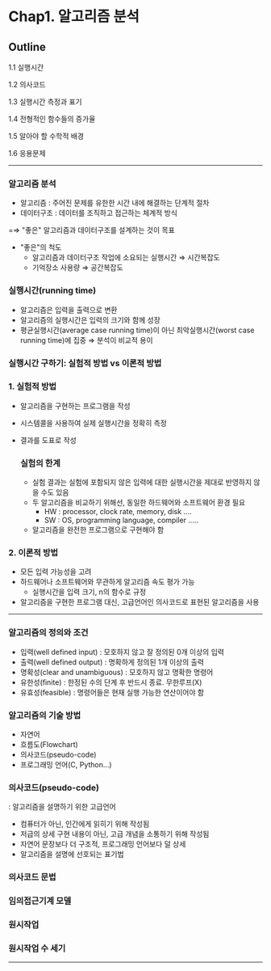 # Chap1. 알고리즘 분석


## Outline

1.1 실행시간

1.2 의사코드

1.3 실행시간 측정과 표기

1.4 전형적인 함수들의 증가율

1.5 알아야 할 수학적 배경

1.6 응용문제

---

### 알고리즘 분석

- 알고리즘 : 주어진 문제를 유한한 시간 내에 해결하는 단계적 절차
- 데이터구조 : 데이터를 조직하고 접근하는 체계적 방식

=⇒ "좋은" 알고리즘과 데이터구조를 설계하는 것이 목표

- "좋은"의 척도
    - 알고리즘과 데이터구조 작업에 소요되는 실행시간 ⇒ 시간복잡도
    - 기억장소 사용량 ⇒ 공간복잡도


### 실행시간(running time)

- 알고리즘은 입력을 출력으로 변환
- 알고리즘의 실행시간은 입력의 크기와 함께 성장
- 평균실행시간(average case running time)이 아닌 최악실행시간(worst case running time)에 집중 ⇒ 분석이 비교적 용이


### 실행시간 구하기: 실험적 방법 vs 이론적 방법

### 1. 실험적 방법

- 알고리즘을 구현하는 프로그램을 작성
- 시스템콜을 사용하여 실제 실행시간을 정확히 측정
- 결과를 도표로 작성

    ### 실험의 한계

    - 실험 결과는 실험에 포함되지 않은 입력에 대한 실행시간을 제대로 반영하지 않을 수도 있음
    - 두 알고리즘을 비교하기 위해선, 동일한 하드웨어와 소프트웨어 환경 필요
        - HW : processor, clock rate, memory, disk  ....
        - SW : OS, programming language, compiler  .....
    - 알고리즘을 완전한 프로그램으로 구현해야 함

### 2. 이론적 방법

- 모든 입력 가능성을 고려
- 하드웨어나 소프트웨어와 무관하게 알고리즘 속도 평가 가능
    - 실행시간을 입력 크기, n의 함수로 규정
- 알고리즘을 구현한 프로그램 대신, 고급언어인 의사코드로 표현된 알고리즘을 사용


---


### 알고리즘의 정의와 조건

- 입력(well defined input) : 모호하지 않고 잘 정의된 0개 이상의 입력
- 출력(well defined output) : 명확하게 정의된 1개 이상의 출력
- 명확성(clear and unambiguous) : 모호하지 않고 명확한 명령어
- 유한성(finite) : 한정된 수의 단계 후 반드시 종료. 무한루프(X)
- 유효성(feasible) : 명령어들은 현재 실행 가능한 연산이어야 함


### 알고리즘의 기술 방법

- 자연어
- 흐름도(Flowchart)
- 의사코드(pseudo-code)
- 프로그래밍 언어(C, Python...)


### 의사코드(pseudo-code)

: 알고리즘을 설명하기 위한 고급언어

- 컴퓨터가 아닌, 인간에게 읽히기 위해 작성됨
- 저급의 상세 구현 내용이 아닌, 고급 개념을 소통하기 위해 작성됨
- 자연어 문장보다 더 구조적, 프로그래밍 언어보다 덜 상세
- 알고리즘을 설명에 선호되는 표기법


### 의사코드 문법

### 임의접근기계 모델

### 원시작업

### 원시작업 수 세기

***
